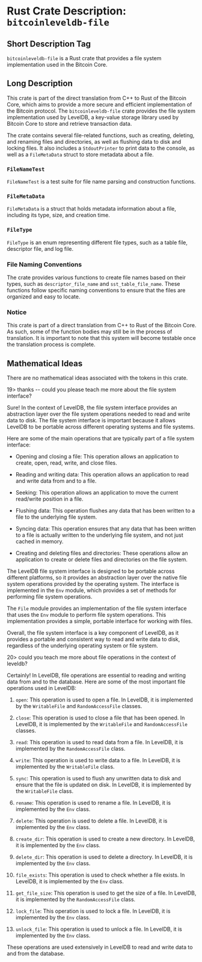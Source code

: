 # Rust Crate Description: `bitcoinleveldb-file`

## Short Description Tag
`bitcoinleveldb-file` is a Rust crate that
provides a file system implementation used in the
Bitcoin Core.

## Long Description
This crate is part of the direct translation from
C++ to Rust of the Bitcoin Core, which aims to
provide a more secure and efficient implementation
of the Bitcoin protocol. The `bitcoinleveldb-file`
crate provides the file system implementation used
by LevelDB, a key-value storage library used by
Bitcoin Core to store and retrieve transaction
data.

The crate contains several file-related functions,
such as creating, deleting, and renaming files and
directories, as well as flushing data to disk and
locking files. It also includes a `StdoutPrinter`
to print data to the console, as well as
a `FileMetaData` struct to store metadata about
a file.

### `FileNameTest`
`FileNameTest` is a test suite for file name
parsing and construction functions.

### `FileMetaData`
`FileMetaData` is a struct that holds metadata
information about a file, including its type,
size, and creation time.

### `FileType`
`FileType` is an enum representing different file
types, such as a table file, descriptor file, and
log file.

### File Naming Conventions
The crate provides various functions to create
file names based on their types, such as
`descriptor_file_name` and
`sst_table_file_name`. These functions follow
specific naming conventions to ensure that the
files are organized and easy to locate.

### Notice
This crate is part of a direct translation from
C++ to Rust of the Bitcoin Core. As such, some of
the function bodies may still be in the process of
translation. It is important to note that this
system will become testable once the translation
process is complete.

## Mathematical Ideas
There are no mathematical ideas associated with
the tokens in this crate.

19> thanks -- could you please teach me more about
the file system interface?

Sure! In the context of LevelDB, the file system
interface provides an abstraction layer over the
file system operations needed to read and write
data to disk. The file system interface is
important because it allows LevelDB to be portable
across different operating systems and file
systems.

Here are some of the main operations that are
typically part of a file system interface:

- Opening and closing a file: This operation
  allows an application to create, open, read,
  write, and close files.

- Reading and writing data: This operation allows
  an application to read and write data from and
  to a file.

- Seeking: This operation allows an application to
  move the current read/write position in a file.

- Flushing data: This operation flushes any data
  that has been written to a file to the
  underlying file system.

- Syncing data: This operation ensures that any
  data that has been written to a file is actually
  written to the underlying file system, and not
  just cached in memory.

- Creating and deleting files and directories:
  These operations allow an application to create
  or delete files and directories on the file
  system.

The LevelDB file system interface is designed to
be portable across different platforms, so it
provides an abstraction layer over the native file
system operations provided by the operating
system. The interface is implemented in the `Env`
module, which provides a set of methods for
performing file system operations.

The `File` module provides an implementation of
the file system interface that uses the `Env`
module to perform file system operations. This
implementation provides a simple, portable
interface for working with files.

Overall, the file system interface is a key
component of LevelDB, as it provides a portable
and consistent way to read and write data to disk,
regardless of the underlying operating system or
file system.

20> could you teach me more about file operations
in the context of leveldb?

Certainly! In LevelDB, file operations are
essential to reading and writing data from and to
the database. Here are some of the most important
file operations used in LevelDB:

1. `open`: This operation is used to open
   a file. In LevelDB, it is implemented by the
   `WritableFile` and `RandomAccessFile` classes.

2. `close`: This operation is used to close a file
   that has been opened. In LevelDB, it is
   implemented by the `WritableFile` and
   `RandomAccessFile` classes.

3. `read`: This operation is used to read data
   from a file. In LevelDB, it is implemented by
   the `RandomAccessFile` class.

4. `write`: This operation is used to write data
   to a file. In LevelDB, it is implemented by the
   `WritableFile` class.

5. `sync`: This operation is used to flush any
   unwritten data to disk and ensure that the file
   is updated on disk. In LevelDB, it is
   implemented by the `WritableFile` class.

6. `rename`: This operation is used to rename
   a file. In LevelDB, it is implemented by the
   `Env` class.

7. `delete`: This operation is used to delete
   a file. In LevelDB, it is implemented by the
   `Env` class.

8. `create_dir`: This operation is used to create
   a new directory. In LevelDB, it is implemented
   by the `Env` class.

9. `delete_dir`: This operation is used to delete
   a directory. In LevelDB, it is implemented by
   the `Env` class.

10. `file_exists`: This operation is used to check
    whether a file exists. In LevelDB, it is
    implemented by the `Env` class.

11. `get_file_size`: This operation is used to get
    the size of a file. In LevelDB, it is
    implemented by the `RandomAccessFile` class.

12. `lock_file`: This operation is used to lock
    a file. In LevelDB, it is implemented by the
    `Env` class.

13. `unlock_file`: This operation is used to
    unlock a file. In LevelDB, it is implemented
    by the `Env` class.

These operations are used extensively in LevelDB
to read and write data to and from the database.


